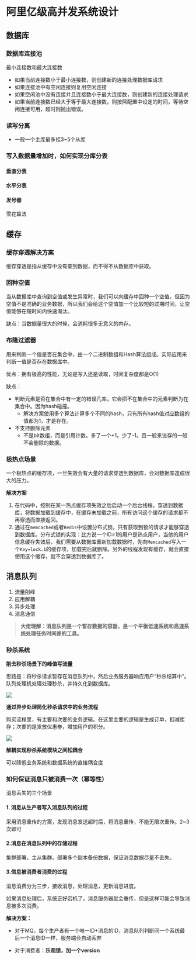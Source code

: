 # 阿里亿级高并发系统设计

## 数据库

### 数据库连接池

最小连接数和最大连接数

- 如果当前连接数小于最小连接数，则创建新的连接处理数据库请求
- 如果连接池中有空闲连接则复用空闲连接
- 如果空闲池中没有连接并且连接数小于最大连接数，则创建新的连接处理请求
- 如果当前连接数已经大于等于最大连接数，则按照配置中设定的时间，等待空闲连接可用，超时则抛出错误。



### 读写分离

- 一般一个主库最多挂3~5个从库



### 写入数据量增加时，如何实现分库分表

#### 垂直分表



#### 水平分表



#### 发号器

雪花算法



## 缓存

### 缓存穿透解决方案

缓存穿透是指从缓存中没有查到数据，而不得不从数据库中获取。

### 回种空值

当从数据库中查询到空值或发生异常时，我们可以向缓存中回种一个空值，但因为空值不是准确的业务数据，所以我们会给这个空值加一个比较短的过期时间，让空值能够在短时间内快速淘汰。

缺点：当数据量很大的时候，会消耗很多无意义的内存。



### 布隆过滤器

用来判断一个值是否在集合中，由一个二进制数组和Hash算法组成。实际应用来判断一值是否存在数据库中。

优点：拥有极高的性能，无论是写入还是读取，时间复杂度都是O(1)

缺点：

- 判断元素是否在集合中有一定的错误几率，它会把不在集合中的元素判断为在集合中。因为hash碰撞。
  - 解决方案使用多个算法计算多个不同的hash，只有所有hash值对应数组的值都为1，才是存在。
- 不支持删除元素
  - 不是bit数组，而是引用计数。多了一个+1，少了-1。且一般来说存的一般不会删除的数据。

### 极热点场景

一个极热点的缓存项，一旦失效会有大量的请求穿透到数据库，会对数据库造成很大的压力。

**解决方案** 

1. 在代码中，控制在某一热点缓存项失效之后启动一个后台线程，穿透到数据库，将数据加载到缓存中，在缓存未加载之前，所有访问这个缓存的请求都不再穿透而直接返回。
2. 通过在`memcached`或者`Redis`中设置分布式锁，只有获取到锁的请求才能够穿透到数据库。分布式锁的实现：比方说一个ID=1的用户是热点用户，当他的用户信息缓存失效后，我们需要从数据库重新加载数据时，先向`Memcached`写入一个`Key=lock.1`的缓存项，加载完后就删除。另外的线程发现有缓存，就会直接使用这个缓存，就不会穿透到数据库了。





## 消息队列

1. 流量削峰
2. 应用解耦
3. 异步处理
4. 消息通信

> **大佬理解：消息队列是一个暂存数据的容器，是一个平衡低速系统和高速系统处理任务时间差的工具。**

### 秒杀系统

**削去秒杀场景下的峰值写流量**

思路是：将秒杀请求暂存在消息队列中，然后业务服务器响应用户“秒杀结算中”。队列处理机处理处理秒杀，并持久化到数据库。

![](https://cdn.clinan.xyz/mq1.png)

**通过异步处理简化秒杀请求中的业务流程**

购买流程里，有主要和次要的业务逻辑。在这里主要的逻辑是生成订单，扣减库存；次要的是发放优惠券，增加用户的积分。

![](https://cdn.clinan.xyz/mq2.png)

**解耦实现秒杀系统模块之间松耦合**

可以降低业务系统和数据系统的直接耦合度



### 如何保证消息只被消费一次（幂等性）

消息丢失的三个场景

#### 1. 消息从生产者写入消息队列的过程

采用消息重传的方案，发现消息发送超时后，将消息重传，不能无限次重传。2~3次即可



#### 2.消息在消息队列中的存储过程

集群部署，主从集群。部署多个副本备份数据，保证消息数据尽量不丢失。

#### 3.信息被消费者消费的过程

消息消费分为三步，接收消息，处理消息，更新消息进度。

如果消息处理后，系统正好宕机了，消息服务器就会重传，但是这样可能会导致消息被多次消费。

**解决方案：**

- 对于MQ，每个生产者有一个唯一ID+消息的ID，消息队列判断同一个系统最后一个消息ID一样，服务端会自动丢弃

- 对于消费者：**乐观锁，加一个version**





